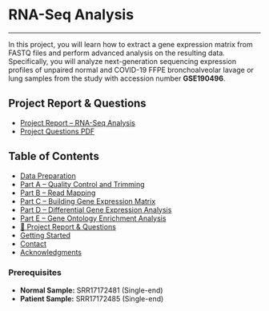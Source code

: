 <!-- Improved compatibility of back to top link: See: https://github.com/othneildrew/Best-README-Template/pull/73 -->
<a name="readme-top"></a>

#  RNA-Seq Analysis
---
In this project, you will learn how to extract a gene expression matrix from FASTQ files and perform advanced analysis on the resulting data. Specifically, you will analyze next-generation sequencing expression profiles of unpaired normal and COVID-19 FFPE bronchoalveolar lavage or lung samples from the study with accession number **GSE190496**.

## Project Report & Questions <a name="project-files"></a>

-  [Project Report – RNA-Seq Analysis](https://github.com/mariyagolchin/RNA-Seq-analysis/blob/main/Report2_AIB_proj2_1402_20%20khordad_1.pdf)  
-  [Project Questions PDF](https://github.com/mariyagolchin/RNA-Seq-analysis/blob/main/AIB_proj2_1402.pdf)


## Table of Contents

- [Data Preparation](#data-preparation)
- [Part A – Quality Control and Trimming](#part-a)
- [Part B – Read Mapping](#part-b)
- [Part C – Building Gene Expression Matrix](#part-c)
- [Part D – Differential Gene Expression Analysis](#part-d)
- [Part E – Gene Ontology Enrichment Analysis](#part-e)
- [📄 Project Report & Questions](#project-files)
- [Getting Started](#getting-started)
- [Contact](#contact)
- [Acknowledgments](#acknowledgments)

 ### Prerequisites

- **Normal Sample:** SRR17172481 (Single-end)  
- **Patient Sample:** SRR17172485 (Single-end)

